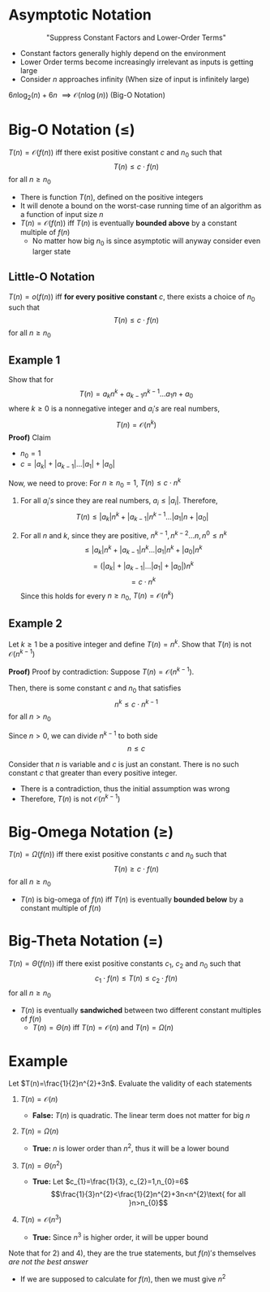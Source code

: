 # Asymptotic Notation
$$\text{"Suppress Constant Factors and Lower-Order Terms"}$$
- Constant factors generally highly depend on the environment
- Lower Order terms become increasingly irrelevant as inputs is getting large
- Consider $n$ approaches infinity (When size of input is infinitely large)

$6n\log_{2}(n)+6n$
 $\implies \mathcal{O}(n\log(n))$ (Big-O Notation)

# Big-O Notation ($\leq$)
$T(n)=\mathcal{O}(f(n))$ iff there exist positive constant $c$ and $n_{0}$ such that 
$$T(n)\leq  c\cdot f(n)$$ for all $n\geq n_{0}$
- There is function $T(n)$, defined on the positive integers
- It will denote a bound on the worst-case running time of an algorithm as a function of input size $n$
- $T(n)=\mathcal{O}(f(n))$ iff $T(n)$ is eventually **bounded above** by a constant multiple of $f(n)$
	- No matter how big $n_{0}$ is since asymptotic will anyway consider even larger state

## Little-O Notation
$T(n)=o(f(n))$ iff **for every positive constant** $c$, there exists a choice of $n_{0}$ such that 
$$T(n)\leq  c\cdot f(n)$$ for all $n\geq n_{0}$

## Example 1
Show that for 
$$T(n)=a_{k}n^{k}+a_{k-1}n^{k-1}\dots a_{1}n+a_{0}$$
where $k\geq 0$ is a nonnegative integer and $a_{i}'s$ are real numbers,
$$T(n)=\mathcal{O}(n^{k})$$
**Proof)**
Claim
- $n_{0}=1$
- $c=|a_{k}|+|a_{k-1}|\dots|a_{1}|+|a_{0}|$

Now, we need to prove: For $n\geq n_{0}=1$, $T(n)\leq c\cdot n^{k}$

1. For all $a_{i}'s$ since they are real numbers, $a_{i}\leq|a_{i}|$. Therefore,
$$T(n)\leq  |a_{k}|n^{k}+|a_{k-1}|n^{k-1}\dots |a_{1}|n+|a_{0}|$$

2. For all $n$ and $k$, since they are positive, $n^{k-1}, n^{k-2}\dots n, n^{0}\leq n^{k}$
$$\leq  |a_{k}|n^{k}+|a_{k-1}|n^{k}\dots |a_{1}|n^{k}+|a_{0}|n^{k}$$
$$=(|a_{k}|+|a_{k-1}|\dots|a_{1}|+|a_{0}|)n^{k}$$
$$=c\cdot n^{k}$$
Since this holds for every $n\geq n_{0}$, $T(n)=\mathcal{O}(n^{k})$

## Example 2
Let $k\geq 1$ be a positive integer and define $T(n)=n^{k}$. Show that $T(n)$ is not $\mathcal{O}(n^{k-1})$

**Proof)**
Proof by contradiction: Suppose $T(n) = \mathcal{O}(n^{k-1})$.

Then, there is some constant $c$ and $n_{0}$ that satisfies
$$n^{k}\leq  c\cdot n^{k-1}$$
for all $n>n_{0}$

Since $n>0$, we can divide $n^{k-1}$ to both side
$$n\leq  c$$

Consider that $n$ is variable and $c$ is just an constant. There is no such constant $c$ that greater than every positive integer.
- There is a contradiction, thus the initial assumption was wrong
- Therefore, $T(n)$ is not $\mathcal{O}(n^{k-1})$

# Big-Omega Notation ($\geq$)
$T(n)=\Omega(f(n))$ iff there exist positive constants $c$ and $n_{0}$ such that
$$T(n)\geq  c\cdot f(n)$$ for all $n\geq n_{0}$
- $T(n)$ is big-omega of $f(n)$ iff $T(n)$ is eventually **bounded below** by a constant multiple of $f(n)$

# Big-Theta Notation (=)
$T(n)=\Theta(f(n))$ iff there exist positive constants $c_{1}$, $c_{2}$ and $n_{0}$ such that
$$c_{1}\cdot f(n)\leq  T(n)\leq  c_{2}\cdot f(n)$$ for all $n\geq n_{0}$
- $T(n)$ is eventually **sandwiched** between two different constant multiples of $f(n)$
	- $T(n)=\Theta(n)$ iff $T(n)=\mathcal{O}(n)$ and $T(n)=\Omega(n)$


# Example
Let $T(n)=\frac{1}{2}n^{2}+3n$. Evaluate the validity of each statements

1) $T(n)=\mathcal{O}(n)$
	- **False:** $T(n)$ is quadratic. The linear term does not matter for big $n$

2) $T(n)=\Omega(n)$
	- **True:** $n$ is lower order than $n^{2}$, thus it will be a lower bound

3) $T(n)=\Theta(n^{2})$
	- **True:** Let $c_{1}=\frac{1}{3}, c_{2}=1,n_{0}=6$
$$\frac{1}{3}n^{2}<\frac{1}{2}n^{2}+3n<n^{2}\text{ for all }n>n_{0}$$
4) $T(n)=\mathcal{O}(n^{3})$
	- **True:** Since $n^{3}$ is higher order, it will be upper bound


Note that for 2) and 4), they are the true statements, but $f(n)'s$ themselves *are not the best answer*
- If we are supposed to calculate for $f(n)$, then we must give $n^{2}$
